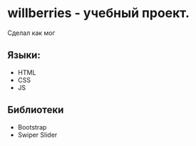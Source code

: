 # willberries - учебный проект.
Сделал как мог
## Языки:
- HTML
- CSS
- JS 
## Библиотеки
- Bootstrap
- Swiper Slider
